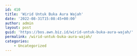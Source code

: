 ```yaml
---
id: 410
title: 'Wirid Untuk Buka Aura Wajah'
date: '2022-08-31T15:08:45+00:00'
author: admin
layout: post
guid: 'https://bos.awn.biz.id/wirid-untuk-buka-aura-wajah/'
permalink: /wirid-untuk-buka-aura-wajah/
categories:
    - Uncategorized
---
```


